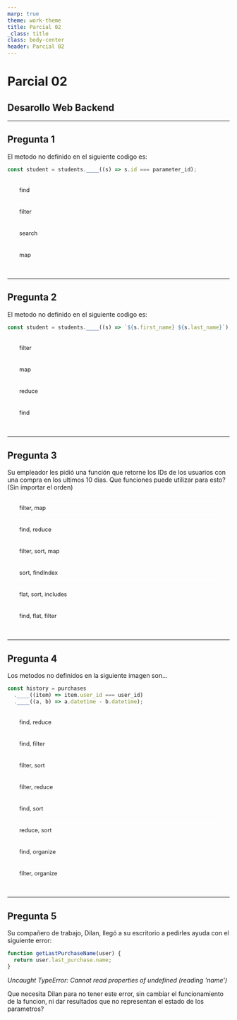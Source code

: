 ```yaml
---
marp: true
theme: work-theme
title: Parcial 02
_class: title
class: body-center
header: Parcial 02
---
```


<style>
  ul {
    list-style-type: none;
    display: flex;
    align-items: center;
    justify-content: center;
    flex-wrap: wrap;
    padding: 0;
    margin: 0;
    font-size: 0.8rem;
  }

  li {
    border: 1px solid rgba(255,255,255,0.75);
    margin: 0.5rem;
    padding: 0.5rem;
    border-radius: 0.25rem;
    background: rgba(255, 255, 255, 0.05);
    width: 450px;
  }
</style>

# Parcial 02

## Desarollo Web Backend

---

## Pregunta 1

El metodo no definido en el siguiente codigo es:

```js
const student = students.____((s) => s.id === parameter_id);
```

- find
- filter
- search
- map

##

---

## Pregunta 2

El metodo no definido en el siguiente codigo es:

```js
const student = students.____((s) => `${s.first_name} ${s.last_name}`);
```

- filter
- map
- reduce
- find

##

---

## Pregunta 3

Su empleador les pidió una función que retorne los IDs de los usuarios con una compra en los ultimos 10 dias. Que funciones puede utilizar para esto? (Sin importar el orden)

- filter, map
- find, reduce
- filter, sort, map
- sort, findIndex
- flat, sort, includes
- find, flat, filter

##

---

## Pregunta 4

Los metodos no definidos en la siguiente imagen son...

```js
const history = purchases
  .____((item) => item.user_id === user_id)
  .____((a, b) => a.datetime - b.datetime);
```

- find, reduce
- find, filter
- filter, sort
- filter, reduce
- find, sort
- reduce, sort
- find, organize
- filter, organize

##

---

## Pregunta 5

Su compañero de trabajo, Dilan, llegó a su escritorio a pedirles ayuda con el siguiente error:

```js
function getLastPurchaseName(user) {
  return user.last_purchase.name;
}
```

_Uncaught TypeError: Cannot read properties of undefined (reading 'name')_

Que necesita Dilan para no tener este error, sin cambiar el funcionamiento de la funcion, ni dar resultados que no representan el estado de los parametros?

##
